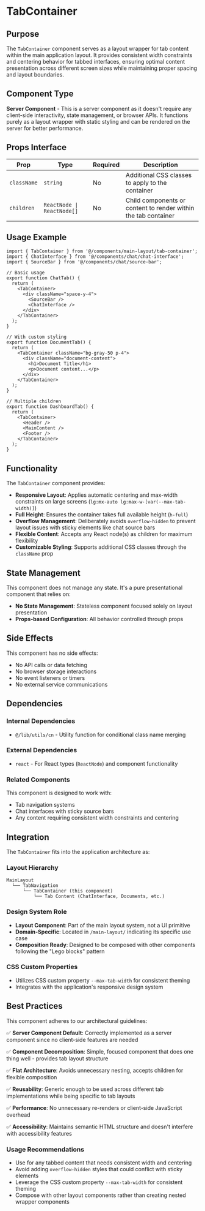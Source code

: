 # TabContainer

## Purpose

The `TabContainer` component serves as a layout wrapper for tab content within the main application layout. It provides consistent width constraints and centering behavior for tabbed interfaces, ensuring optimal content presentation across different screen sizes while maintaining proper spacing and layout boundaries.

## Component Type

**Server Component** - This is a server component as it doesn't require any client-side interactivity, state management, or browser APIs. It functions purely as a layout wrapper with static styling and can be rendered on the server for better performance.

## Props Interface

| Prop | Type | Required | Description |
|------|------|----------|-------------|
| `className` | `string` | No | Additional CSS classes to apply to the container |
| `children` | `ReactNode \| ReactNode[]` | No | Child components or content to render within the tab container |

## Usage Example

```tsx
import { TabContainer } from '@/components/main-layout/tab-container';
import { ChatInterface } from '@/components/chat/chat-interface';
import { SourceBar } from '@/components/chat/source-bar';

// Basic usage
export function ChatTab() {
  return (
    <TabContainer>
      <div className="space-y-4">
        <SourceBar />
        <ChatInterface />
      </div>
    </TabContainer>
  );
}

// With custom styling
export function DocumentTab() {
  return (
    <TabContainer className="bg-gray-50 p-4">
      <div className="document-content">
        <h1>Document Title</h1>
        <p>Document content...</p>
      </div>
    </TabContainer>
  );
}

// Multiple children
export function DashboardTab() {
  return (
    <TabContainer>
      <Header />
      <MainContent />
      <Footer />
    </TabContainer>
  );
}
```

## Functionality

The `TabContainer` component provides:

- **Responsive Layout**: Applies automatic centering and max-width constraints on large screens (`lg:mx-auto lg:max-w-[var(--max-tab-width)]`)
- **Full Height**: Ensures the container takes full available height (`h-full`)
- **Overflow Management**: Deliberately avoids `overflow-hidden` to prevent layout issues with sticky elements like chat source bars
- **Flexible Content**: Accepts any React node(s) as children for maximum flexibility
- **Customizable Styling**: Supports additional CSS classes through the `className` prop

## State Management

This component does not manage any state. It's a pure presentational component that relies on:
- **No State Management**: Stateless component focused solely on layout presentation
- **Props-based Configuration**: All behavior controlled through props

## Side Effects

This component has no side effects:
- No API calls or data fetching
- No browser storage interactions
- No event listeners or timers
- No external service communications

## Dependencies

### Internal Dependencies
- `@/lib/utils/cn` - Utility function for conditional class name merging

### External Dependencies
- `react` - For React types (`ReactNode`) and component functionality

### Related Components
This component is designed to work with:
- Tab navigation systems
- Chat interfaces with sticky source bars
- Any content requiring consistent width constraints and centering

## Integration

The `TabContainer` fits into the application architecture as:

### Layout Hierarchy
```
MainLayout
  └── TabNavigation
      └── TabContainer (this component)
          └── Tab Content (ChatInterface, Documents, etc.)
```

### Design System Role
- **Layout Component**: Part of the main layout system, not a UI primitive
- **Domain-Specific**: Located in `/main-layout/` indicating its specific use case
- **Composition Ready**: Designed to be composed with other components following the "Lego blocks" pattern

### CSS Custom Properties
- Utilizes CSS custom property `--max-tab-width` for consistent theming
- Integrates with the application's responsive design system

## Best Practices

This component adheres to our architectural guidelines:

✅ **Server Component Default**: Correctly implemented as a server component since no client-side features are needed

✅ **Component Decomposition**: Simple, focused component that does one thing well - provides tab layout structure

✅ **Flat Architecture**: Avoids unnecessary nesting, accepts children for flexible composition

✅ **Reusability**: Generic enough to be used across different tab implementations while being specific to tab layouts

✅ **Performance**: No unnecessary re-renders or client-side JavaScript overhead

✅ **Accessibility**: Maintains semantic HTML structure and doesn't interfere with accessibility features

### Usage Recommendations

- Use for any tabbed content that needs consistent width and centering
- Avoid adding `overflow-hidden` styles that could conflict with sticky elements
- Leverage the CSS custom property `--max-tab-width` for consistent theming
- Compose with other layout components rather than creating nested wrapper components